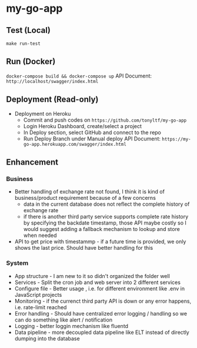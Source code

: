 # my-go-app

## Test (Local)

`make run-test`

## Run (Docker)

`docker-compose build && docker-compose up`
API Document: `http://localhost/swagger/index.html`

## Deployment (Read-only)

* Deployment on Heroku
  * Commit and push codes on `https://github.com/tonyltf/my-go-app`
  * Login Heroku Dashboard, create/select a project
  * In Deploy section, select GitHub and connect to the repo
  * Run Deploy Branch under Manual deploy
API Document: `https://my-go-app.herokuapp.com/swagger/index.html`

## Enhancement

### Business 

* Better handling of exchange rate not found, I think it is kind of business/product requirement because of a few concerns
  * data in the current database does not reflect the complete history of exchange rate
  * if there is another third party service supports complete rate history by specifying the backdate timestamp, those API maybe costly so I would suggest adding a fallback mechanism to lookup and store when needed
* API to get price with timestammp - if a future time is provided, we only shows the last price. Should have better handling for this

### System

* App structure - I am new to it so didn't organized the folder well
* Services - Split the cron job and web server into 2 different services
* Configure file - Better usage , i.e. for different environment like .env in JavaScript projects
* Monitoring - if the currenct third party API is down or any error happens, i.e. rate-limit reached
* Error handling - Should have centralized error logging / handling so we can do something like alert / notification
* Logging - better loggin mechanism like fluentd
* Data pipeline - more decoupled data pipeline like ELT instead of directly dumping into the database
